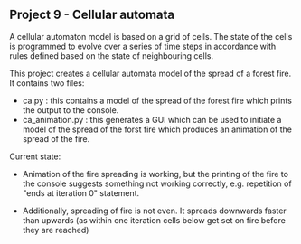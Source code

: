 ## Project 9 - Cellular automata

A cellular automaton model is based on a grid of cells. The state of the cells is programmed to evolve over a series of time steps 
in accordance with rules defined based on the state of neighbouring cells.

This project creates a cellular automata model of the spread of a forest fire.
It contains two files:
* ca.py : this contains a model of the spread of the forest fire which prints the output to the console.  
* ca_animation.py : this generates a GUI which can be used to initiate a model of the spread of the forst fire which produces an animation of the spread of the fire.   

Current state:
* Animation of the fire spreading is working, but the printing of the fire to the console suggests something not working correctly, e.g. repetition of "ends at iteration 0" statement.

* Additionally, spreading of fire is not even.  It spreads downwards faster than upwards (as within one iteration cells below get set on fire before they are reached)
